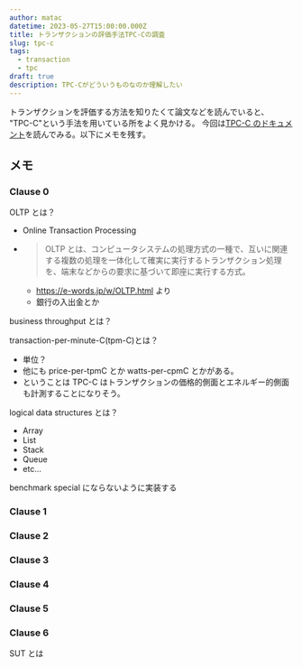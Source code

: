 ```yaml
---
author: matac
datetime: 2023-05-27T15:00:00.000Z
title: トランザクションの評価手法TPC-Cの調査
slug: tpc-c
tags:
  - transaction
  - tpc
draft: true
description: TPC-Cがどういうものなのか理解したい
---
```


トランザクションを評価する方法を知りたくて論文などを読んでいると、
"TPC-C"という手法を用いている所をよく見かける。
今回は[TPC-C のドキュメント](https://www.tpc.org/TPC_Documents_Current_Versions/pdf/tpc-c_v5.11.0.pdf)を読んでみる。以下にメモを残す。

## メモ

### Clause 0

OLTP とは？

- Online Transaction Processing
- > OLTP とは、コンピュータシステムの処理方式の一種で、互いに関連する複数の処理を一体化して確実に実行するトランザクション処理を、端末などからの要求に基づいて即座に実行する方式。
  - https://e-words.jp/w/OLTP.html より
  - 銀行の入出金とか

business throughput とは？

transaction-per-minute-C(tpm-C)とは？

- 単位？
- 他にも price-per-tpmC とか watts-per-cpmC とかがある。
- ということは TPC-C はトランザクションの価格的側面とエネルギー的側面も計測することになりそう。

logical data structures とは？

- Array
- List
- Stack
- Queue
- etc...

benchmark special にならないように実装する

### Clause 1

### Clause 2

### Clause 3

### Clause 4

### Clause 5

### Clause 6

SUT とは

